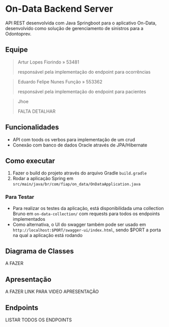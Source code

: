 # On-Data Backend Server
API REST desenvolvida com Java Springboot para o aplicativo On-Data, desenvolvido como solução de gerenciamento de sinistros para a Odontoprev.

## Equipe
> Artur Lopes Fiorindo » 53481
> 
> responsável pela implementação do endpoint para ocorrências

> Eduardo Felipe Nunes Função » 553362 
> 
> responsável pela implementação do endpoint para pacientes

> Jhoe
> 
> FALTA DETALHAR
 
## Funcionalidades
- API com toods os verbos para implementação de um crud
- Conexão com banco de dados Oracle através de JPA/Hibernate

## Como executar
1. Fazer o build do projeto através do arquivo Gradle `build.gradle`
2. Rodar a aplicação Spring em `src/main/java/br/com/fiap/on_data/OnDataApplication.java` 

### Para Testar
- Para realizar os testes da aplicação, está disponibilidada uma collection Bruno em `on-data-collection/` com requests para todos os endpoints implementados
- Como alternativa, o UI do swagger também pode ser usado em `http://localhost:$PORT/swagger-ui/index.html`, sendo $PORT a porta na qual a aplicação está rodando

## Diagrama de Classes
A FAZER

## Apresentação
A FAZER LINK PARA VIDEO APRESENTAÇÃO

## Endpoints
LISTAR TODOS OS ENDPOINTS
